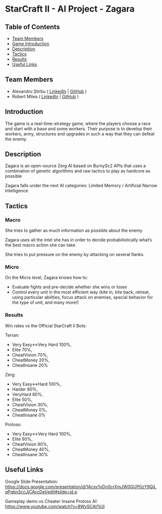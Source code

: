 # StarCraft II - AI Project - Zagara

## Table of Contents

- [Team Members](#team-members)
- [Game Introduction](#introduction)
- [Description](#description)
- [Tactics](#tactics)
- [Results](#results)
- [Useful Links](#useful-links)

## Team Members

- Alexandru Știrbu (
    [LinkedIn](https://www.linkedin.com/in/alexandru-%C8%99tirbu-748068177/) | 
    [GitHub](https://github.com/Akrielz)
  )
- Robert Milea ( 
    [LinkedIn](https://www.linkedin.com/in/robert-milea-027a2420a/) | 
    [GitHub](https://github.com/DuArms/)
  )

## Introduction

The game is a real-time-strategy game, where the players choose a race and 
start with a base and some workers. Their purpose is to develop their workers, 
army, structures and upgrades in such a way that they can defeat the enemy.

## Description

Zagara is an open-source Zerg AI based on BurnySc2 APIs that uses a combination
of genetic algorithms and raw tactics to play as hardcore as possible

Zagara falls under the next AI categories:
Limited Memory / Artificial Narrow Intelligence

## Tactics

### Macro

She tries to gather as much information as possible about the enemy

Zagara uses all the intel she has in order to decide probabilistically what’s 
the best macro action she can take.

She tries to put pressure on the enemy by attacking on several flanks.

### Micro

On the Micro level, Zagara knows how to:
- Evaluate fights and pre-decide whether she wins or loses
- Control every unit in the most efficient way (kite in, kite back, retreat, 
using particular abilities, focus attack on enemies, special behavior for the 
type of unit, and many more!)


### Results

Win rates vs the Official StarCraft II Bots:

Terran:
- Very Easy<->Very Hard 100%, 
- Elite 70%, 
- CheatVision 70%, 
- CheatMoney 20%, 
- CheatInsane 20%

Zerg: 
- Very Easy<->Hard 100%,  
- Harder 80%, 
- VeryHard 60%, 
- Elite 50%, 
- CheatVision 30%, 
- CheatMoney 0%, 
- CheatInsane 0%

Protoss: 
- Very Easy<->Very Hard 100%, 
- Elite 90%, 
- CheatVision 90%, 
- CheatMoney 40%, 
- CheatInsane 30%


## Useful Links

Google Slide Presentation:  
https://docs.google.com/presentation/d/1Acsv1vDn0crXmJW0GUP0zY9QjLqPqbn3ccJjCAvcDeI/edit#slide=id.p

Gameplay demo vs Cheater Insane Protoss AI:  
https://www.youtube.com/watch?v=8WySCAt1VJI
